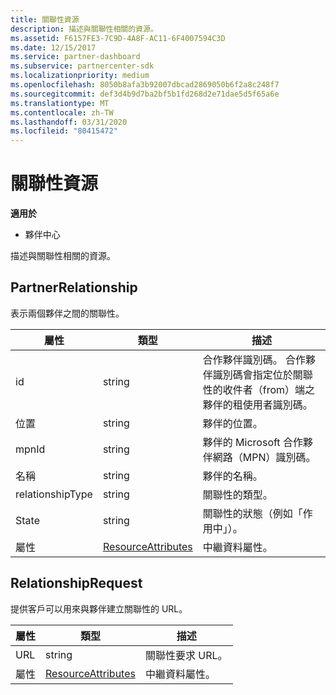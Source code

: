 ```yaml
---
title: 關聯性資源
description: 描述與關聯性相關的資源。
ms.assetid: F6157FE3-7C9D-4A8F-AC11-6F4007594C3D
ms.date: 12/15/2017
ms.service: partner-dashboard
ms.subservice: partnercenter-sdk
ms.localizationpriority: medium
ms.openlocfilehash: 8050b8afa3b92007dbcad2869050b6f2a8c248f7
ms.sourcegitcommit: def3d4b9d7ba2bf5b1fd268d2e71dae5d5f65a6e
ms.translationtype: MT
ms.contentlocale: zh-TW
ms.lasthandoff: 03/31/2020
ms.locfileid: "80415472"
---
```

# <a name="relationships-resources"></a>關聯性資源


**適用於**

- 夥伴中心

描述與關聯性相關的資源。

## <a name="span-idpartnerrelationshipspan-idpartnerrelationshipspan-idpartnerrelationshippartnerrelationship"></a><span id="PartnerRelationship"/><span id="partnerrelationship"/><span id="PARTNERRELATIONSHIP"/>PartnerRelationship


表示兩個夥伴之間的關聯性。

| 屬性         | 類型                                                           | 描述                                                                                                                                    |
|------------------|----------------------------------------------------------------|------------------------------------------------------------------------------------------------------------------------------------------------|
| id               | string                                                         | 合作夥伴識別碼。 合作夥伴識別碼會指定位於關聯性的收件者（from）端之夥伴的租使用者識別碼。 |
| 位置         | string                                                         | 夥伴的位置。                                                                                                                   |
| mpnId            | string                                                         | 夥伴的 Microsoft 合作夥伴網路（MPN）識別碼。                                                                                 |
| 名稱             | string                                                         | 夥伴的名稱。                                                                                                                       |
| relationshipType | string                                                         | 關聯性的類型。                                                                                                                      |
| State            | string                                                         | 關聯性的狀態（例如「作用中」）。                                                                                                 |
| 屬性       | [ResourceAttributes](utility-resources.md#resourceattributes) | 中繼資料屬性。                                                                                                                       |

 

## <a name="span-idrelationshiprequestspan-idrelationshiprequestspan-idrelationshiprequestrelationshiprequest"></a><span id="RelationshipRequest"/><span id="relationshiprequest"/><span id="RELATIONSHIPREQUEST"/>RelationshipRequest


提供客戶可以用來與夥伴建立關聯性的 URL。

| 屬性   | 類型                                                           | 描述                   |
|------------|----------------------------------------------------------------|-------------------------------|
| URL        | string                                                         | 關聯性要求 URL。 |
| 屬性 | [ResourceAttributes](utility-resources.md#resourceattributes) | 中繼資料屬性。      |

 

 

 




